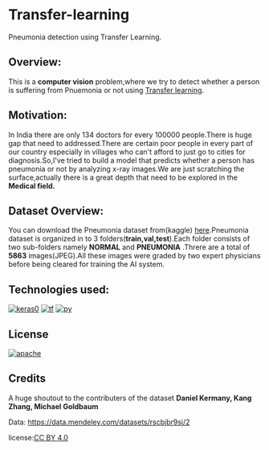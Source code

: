 # Transfer-learning
Pneumonia detection using Transfer Learning.

## Overview:
This is a **computer vision** problem,where we try to detect whether a person is suffering from Pnuemonia or not using [Transfer learning](https://cs231n.github.io/transfer-learning/).

## Motivation:
In India there are only 134 doctors for every 100000 people.There is huge gap that need to addressed.There are certain poor people in every part of our country especially in villages who can't afford to just go to cities for diagnosis.So,I've tried to build a model that predicts whether a person has pneumonia or not by analyzing x-ray images.We are just scratching the surface,actually there is a great depth that need to be explored in the **Medical field.**

## Dataset Overview:
You can download the Pneumonia dataset from(kaggle) [here](https://www.kaggle.com/paultimothymooney/chest-xray-pneumonia).Pneumonia dataset is organized in to 3 folders(**train,val,test**).Each folder consists of two sub-folders namely **NORMAL** and **PNEUMONIA** .Threre are a total of **5863** images(JPEG).All these images were graded by two expert physicians before being cleared for training the AI system.

## Technologies used:
[![keras0](https://user-images.githubusercontent.com/53150840/90161442-bfcbab80-ddb0-11ea-819c-2ca3742a57eb.png)](https://keras.io) [![tf](https://user-images.githubusercontent.com/53150840/90162878-ed195900-ddb2-11ea-910a-c917afbf40cc.jpg)](https://www.tensorflow.org/) [![py](https://user-images.githubusercontent.com/53150840/90163749-21d9e000-ddb4-11ea-8eff-e6645a8ba86b.jpg)](https://www.python.org/)

## License
[![apache](https://user-images.githubusercontent.com/53150840/90163723-1a1a3b80-ddb4-11ea-830a-333e94cf7108.png)](https://www.apache.org/licenses/LICENSE-2.0)


## Credits
A huge shoutout to the contributers of the dataset **Daniel Kermany, Kang Zhang, Michael Goldbaum**

Data: https://data.mendeley.com/datasets/rscbjbr9sj/2

license:[CC BY 4.0](https://creativecommons.org/licenses/by/4.0/)
